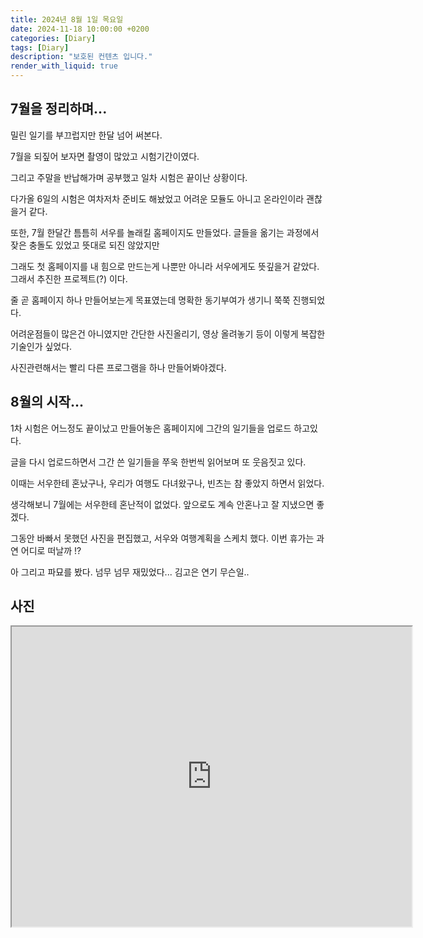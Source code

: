 ```yaml
---
title: 2024년 8월 1일 목요일
date: 2024-11-18 10:00:00 +0200
categories: [Diary]
tags: [Diary]
description: "보호된 컨텐츠 입니다."
render_with_liquid: true
---
```





## 7월을 정리하며...

밀린 일기를 부끄럽지만 한달 넘어 써본다.

7월을 되짚어 보자면 촬영이 많았고 시험기간이였다.

그리고 주말을 반납해가며 공부했고 일차 시험은 끝이난 상황이다.

다가올 6일의 시험은 여차저차 준비도 해놨었고 어려운 모듈도 아니고 온라인이라 괜찮을거 같다.

또한, 7월 한달간 틈틈히 서우를 놀래킬 홈페이지도 만들었다. 글들을 옮기는 과정에서 잦은 충돌도 있었고 뜻대로 되진 않았지만

그래도 첫 홈페이지를 내 힘으로 만드는게  나뿐만 아니라 서우에게도 뜻깊을거 같았다. 그래서 추진한 프로젝트(?) 이다.

줄 곧 홈페이지 하나 만들어보는게 목표였는데 명확한 동기부여가 생기니 쭉쭉 진행되었다. 

어려운점들이 많은건 아니였지만 간단한 사진올리기, 영상 올려놓기 등이 이렇게 복잡한 기술인가 싶었다.

사진관련해서는 빨리 다른 프로그램을 하나 만들어봐야겠다.

## 8월의 시작...

1차 시험은 어느정도 끝이났고 만들어놓은 홈페이지에 그간의 일기들을 업로드 하고있다.

글을 다시 업로드하면서 그간 쓴 일기들을 쭈욱 한번씩 읽어보며 또 웃음짓고 있다.

이때는 서우한테 혼났구나, 우리가 여행도 다녀왔구나, 빈츠는 참 좋았지 하면서 읽었다. 

생각해보니 7월에는 서우한테 혼난적이 없었다. 앞으로도 계속 안혼나고 잘 지냈으면 좋겠다.

그동안 바빠서 못했던 사진을 편집했고, 서우와 여행계획을 스케치 했다. 이번 휴가는 과연 어디로 떠날까 !?

아 그리고 파묘를 봤다. 넘무 넘무 재밌었다... 김고은 연기 무슨일..



## 사진

<iframe src="https://drive.google.com/file/d/1BiVXjRIQhcVYr5iQpjqn-fwnxbJBE8Yp/preview" width="640" height="480" allow="autoplay"></iframe>